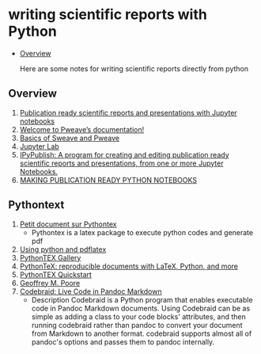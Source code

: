 # writing scientific reports with Python 

* [Overview](#overview)

   Here are some notes for writing scientific reports directly from python
## Overview 
<a id="overview"></a>
1. [Publication ready scientific reports and presentations with Jupyter notebooks](https://annefou.github.io/jupyter_publish/)
2. [Welcome to Pweave’s documentation!](http://mpastell.com/pweave/examples/index.html)
3. [Basics of Sweave and Pweave](https://www.johndcook.com/blog/2012/12/20/basics-of-sweave-and-pweave/)
4. [Jupyter Lab](https://jupyterlab.readthedocs.io/en/stable/getting_started/overview.html)
5. [IPyPublish: A program for creating and editing publication ready scientific reports and presentations, from one or more Jupyter Notebooks.](https://pypi.org/project/ipypublish/)
6. [MAKING PUBLICATION READY PYTHON NOTEBOOKS](http://blog.juliusschulz.de/blog/ultimate-ipython-notebook)
## Pythontext
1. [Petit document sur Pythontex](http://prof.math.free.fr/profs/latex/doc/exemples_Pythontex.pdf)
     * Pythontex is a latex package to execute python codes and generate pdf
2. [Using python and pdflatex](https://www.aapt.org/docdirectory/meetingpresentations/WM16/AAPTpaper_CI07_Nettles.pdf)
3. [PythonTEX Gallery](http://156.62.1.213/CTAN/macros/latex/contrib/pythontex/pythontex_gallery.pdf)
4. [PythonTeX: reproducible documents with LaTeX, Python, and more](https://iopscience.iop.org/article/10.1088/1749-4699/8/1/014010/meta)
5. [PythonTEX Quickstart](http://ctan.asis.ai/macros/latex2e/contrib/pythontex/pythontex_quickstart.pdf)
6. [Geoffrey M. Poore](https://gpoore.github.io)
7. [Codebraid: Live Code in Pandoc Markdown](https://www.researchgate.net/publication/334643376_Codebraid_Live_Code_in_Pandoc_Markdown)
    * Description
Codebraid is a Python program that enables executable code in Pandoc Markdown documents. Using Codebraid can be as simple as adding a class to your code blocks' attributes, and then running codebraid rather than pandoc to convert your document from Markdown to another format. codebraid supports almost all of pandoc's options and passes them to pandoc internally.